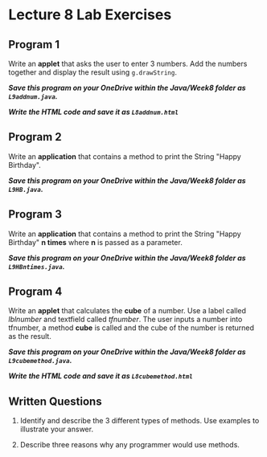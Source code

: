 # Lecture 8 Lab Exercises

## Program 1

Write an **applet** that asks the user to enter 3 numbers. Add the numbers together and display the result using `g.drawString`.

***Save this program on your OneDrive within the Java/Week8 folder as `L9addnum.java`.***

***Write the HTML code and save it as `L8addnum.html`***

## Program 2

Write an **application** that contains a method to print the String "Happy Birthday".

***Save this program on your OneDrive within the Java/Week8 folder as `L9HB.java`.***

## Program 3

Write an **application** that contains a method to print the String "Happy Birthday" **n times** where **n** is passed as a parameter. 

***Save this program on your OneDrive within the Java/Week8 folder as `L9HBntimes.java`.***

## Program 4

Write an **applet** that calculates the **cube** of a number. Use a label called *lblnumber* and textfield called *tfnumber*. The user inputs a number into tfnumber, a method **cube** is called and the cube of the number is returned as the result. 

***Save this program on your OneDrive within the Java/Week8 folder as `L9cubemethod.java`.***

***Write the HTML code and save it as `L8cubemethod.html`***

## Written Questions

1. Identify and describe the 3 different types of methods. Use examples to illustrate your answer.

2. Describe three reasons why any programmer would use methods.
